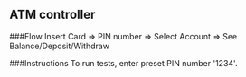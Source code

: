 ## ATM controller

###Flow
Insert Card => PIN number => Select Account => See Balance/Deposit/Withdraw

###Instructions
To run tests, enter preset PIN number '1234'.

